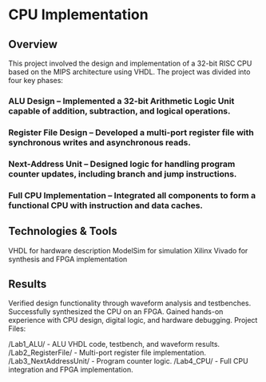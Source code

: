 # CPU Implementation
## Overview 
This project involved the design and implementation of a 32-bit RISC CPU based on the MIPS architecture using VHDL. The project was divided into four key phases:

### ALU Design – <span>Implemented a 32-bit Arithmetic Logic Unit capable of addition, subtraction, and logical operations.</span>
### Register File Design – <span>Developed a multi-port register file with synchronous writes and asynchronous reads.</span>
### Next-Address Unit – <span>Designed logic for handling program counter updates, including branch and jump instructions.</span>
### Full CPU Implementation – <span>Integrated all components to form a functional CPU with instruction and data caches.</span>

## Technologies & Tools
VHDL for hardware description
ModelSim for simulation
Xilinx Vivado for synthesis and FPGA implementation

## Results
Verified design functionality through waveform analysis and testbenches.
Successfully synthesized the CPU on an FPGA.
Gained hands-on experience with CPU design, digital logic, and hardware debugging.
Project Files:

/Lab1_ALU/ - ALU VHDL code, testbench, and waveform results.
/Lab2_RegisterFile/ - Multi-port register file implementation.
/Lab3_NextAddressUnit/ - Program counter logic.
/Lab4_CPU/ - Full CPU integration and FPGA implementation.

